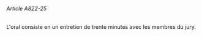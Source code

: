 ###### Article A822-25

L'oral consiste en un entretien de trente minutes avec les membres du jury.

